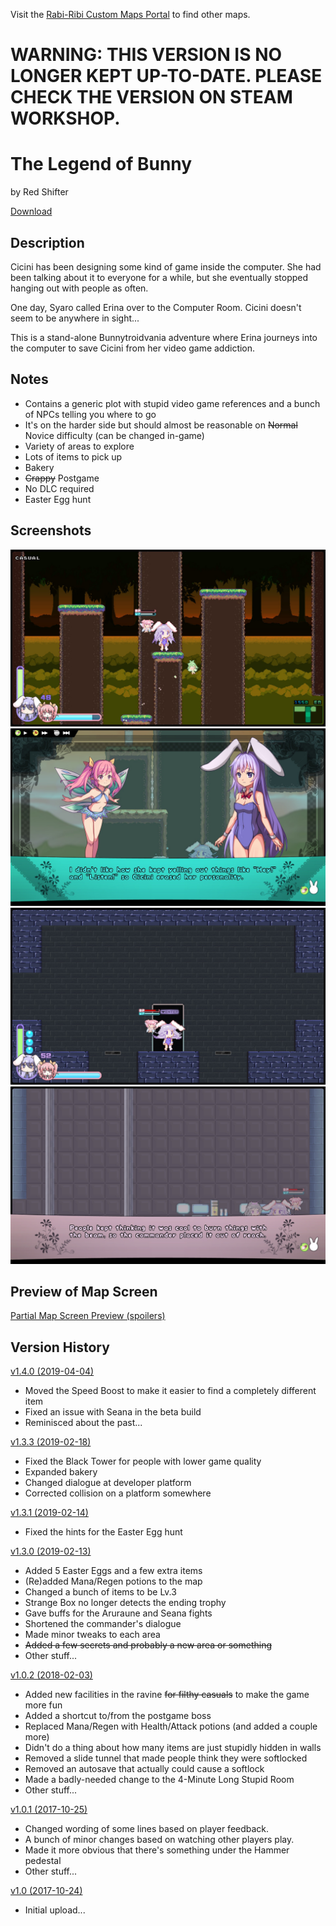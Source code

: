 Visit the [Rabi-Ribi Custom Maps Portal](https://wcko87.github.io/rabi-ribi-maps/) to find other maps.

# WARNING: THIS VERSION IS NO LONGER KEPT UP-TO-DATE. PLEASE CHECK THE VERSION ON STEAM WORKSHOP.

# The Legend of Bunny
by Red Shifter

[Download](The_Legend_of_Bunny_v1.4.0.zip)

## Description
Cicini has been designing some kind of game inside the computer. She had been talking about it to everyone for a while, but she eventually stopped hanging out with people as often.

One day, Syaro called Erina over to the Computer Room. Cicini doesn't seem to be anywhere in sight...

This is a stand-alone Bunnytroidvania adventure where Erina journeys into the computer to save Cicini from her video game addiction. 

## Notes
- Contains a generic plot with stupid video game references and a bunch of NPCs telling you where to go
- It's on the harder side but should almost be reasonable on ~~Normal~~ Novice difficulty (can be changed in-game)
- Variety of areas to explore
- Lots of items to pick up
- Bakery
- ~~Crappy~~ Postgame
- No DLC required
- Easter Egg hunt 

## Screenshots
![img](standing_around.jpg)
![img](stupid_fairy_joke.jpg)
![img](black_tower.jpg)
![img](strict_commander_joke.jpg)

## Preview of Map Screen
[Partial Map Screen Preview (spoilers)](partial_map.jpg)

## Version History
[v1.4.0 (2019-04-04)](The_Legend_of_Bunny_v1.4.0.zip)
- Moved the Speed Boost to make it easier to find a completely different item
- Fixed an issue with Seana in the beta build
- Reminisced about the past...

[v1.3.3 (2019-02-18)](The_Legend_of_Bunny_v1.3.3.zip)
- Fixed the Black Tower for people with lower game quality  
- Expanded bakery
- Changed dialogue at developer platform 
- Corrected collision on a platform somewhere

[v1.3.1 (2019-02-14)](The_Legend_of_Bunny_v1.3.1.zip)
- Fixed the hints for the Easter Egg hunt

[v1.3.0 (2019-02-13)](The_Legend_of_Bunny_v1.3.0.zip)
- Added 5 Easter Eggs and a few extra items
- (Re)added Mana/Regen potions to the map
- Changed a bunch of items to be Lv.3
- Strange Box no longer detects the ending trophy
- Gave buffs for the Aruraune and Seana fights
- Shortened the commander's dialogue
- Made minor tweaks to each area
- ~~Added a few secrets and probably a new area or something~~
- Other stuff...

[v1.0.2 (2018-02-03)](The_Legend_of_Bunny_v1.0.2.zip)
- Added new facilities in the ravine ~~for filthy casuals~~ to make the game more fun
- Added a shortcut to/from the postgame boss
- Replaced Mana/Regen with Health/Attack potions (and added a couple more)
- Didn't do a thing about how many items are just stupidly hidden in walls
- Removed a slide tunnel that made people think they were softlocked
- Removed an autosave that actually could cause a softlock
- Made a badly-needed change to the 4-Minute Long Stupid Room
- Other stuff...

[v1.0.1 (2017-10-25)](The_Legend_of_Bunny_v1.0.1.zip)
- Changed wording of some lines based on player feedback.
- A bunch of minor changes based on watching other players play.
- Made it more obvious that there's something under the Hammer pedestal
- Other stuff...

[v1.0 (2017-10-24)](The_Legend_of_Bunny_v1.0.zip)
- Initial upload...